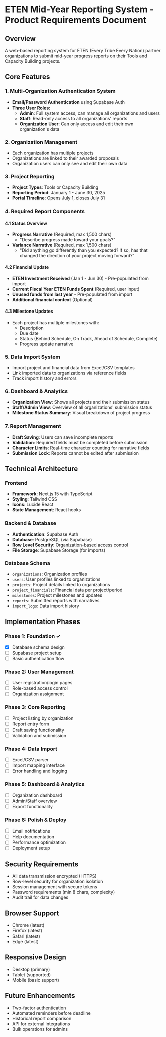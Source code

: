 # ETEN Mid-Year Reporting System - Product Requirements Document

## Overview
A web-based reporting system for ETEN (Every Tribe Every Nation) partner organizations to submit mid-year progress reports on their Tools and Capacity Building projects.

## Core Features

### 1. Multi-Organization Authentication System
- **Email/Password Authentication** using Supabase Auth
- **Three User Roles:**
  - **Admin**: Full system access, can manage all organizations and users
  - **Staff**: Read-only access to all organizations' reports
  - **Organization User**: Can only access and edit their own organization's data

### 2. Organization Management
- Each organization has multiple projects
- Organizations are linked to their awarded proposals
- Organization users can only see and edit their own data

### 3. Project Reporting
- **Project Types**: Tools or Capacity Building
- **Reporting Period**: January 1 - June 30, 2025
- **Portal Timeline**: Opens July 1, closes July 31

### 4. Required Report Components

#### 4.1 Status Overview
- **Progress Narrative** (Required, max 1,500 chars)
  - "Describe progress made toward your goals?"
- **Variance Narrative** (Required, max 1,500 chars)  
  - "Did anything go differently than you expected? If so, has that changed the direction of your project moving forward?"

#### 4.2 Financial Update
- **ETEN Investment Received** (Jan 1 - Jun 30) - Pre-populated from import
- **Current Fiscal Year ETEN Funds Spent** (Required, user input)
- **Unused funds from last year** - Pre-populated from import
- **Additional financial context** (Optional)

#### 4.3 Milestone Updates
- Each project has multiple milestones with:
  - Description
  - Due date
  - Status (Behind Schedule, On Track, Ahead of Schedule, Complete)
  - Progress update narrative

### 5. Data Import System
- Import project and financial data from Excel/CSV templates
- Link imported data to organizations via reference fields
- Track import history and errors

### 6. Dashboard & Analytics
- **Organization View**: Shows all projects and their submission status
- **Staff/Admin View**: Overview of all organizations' submission status
- **Milestone Status Summary**: Visual breakdown of project progress

### 7. Report Management
- **Draft Saving**: Users can save incomplete reports
- **Validation**: Required fields must be completed before submission
- **Character Limits**: Real-time character counting for narrative fields
- **Submission Lock**: Reports cannot be edited after submission

## Technical Architecture

### Frontend
- **Framework**: Next.js 15 with TypeScript
- **Styling**: Tailwind CSS
- **Icons**: Lucide React
- **State Management**: React hooks

### Backend & Database
- **Authentication**: Supabase Auth
- **Database**: PostgreSQL (via Supabase)
- **Row Level Security**: Organization-based access control
- **File Storage**: Supabase Storage (for imports)

### Database Schema
- `organizations`: Organization profiles
- `users`: User profiles linked to organizations
- `projects`: Project details linked to organizations
- `project_financials`: Financial data per project/period
- `milestones`: Project milestones and updates
- `reports`: Submitted reports with narratives
- `import_logs`: Data import history

## Implementation Phases

### Phase 1: Foundation ✓
- [x] Database schema design
- [ ] Supabase project setup
- [ ] Basic authentication flow

### Phase 2: User Management
- [ ] User registration/login pages
- [ ] Role-based access control
- [ ] Organization assignment

### Phase 3: Core Reporting
- [ ] Project listing by organization
- [ ] Report entry form
- [ ] Draft saving functionality
- [ ] Validation and submission

### Phase 4: Data Import
- [ ] Excel/CSV parser
- [ ] Import mapping interface
- [ ] Error handling and logging

### Phase 5: Dashboard & Analytics
- [ ] Organization dashboard
- [ ] Admin/Staff overview
- [ ] Export functionality

### Phase 6: Polish & Deploy
- [ ] Email notifications
- [ ] Help documentation
- [ ] Performance optimization
- [ ] Deployment setup

## Security Requirements
- All data transmission encrypted (HTTPS)
- Row-level security for organization isolation
- Session management with secure tokens
- Password requirements (min 8 chars, complexity)
- Audit trail for data changes

## Browser Support
- Chrome (latest)
- Firefox (latest)
- Safari (latest)
- Edge (latest)

## Responsive Design
- Desktop (primary)
- Tablet (supported)
- Mobile (basic support)

## Future Enhancements
- Two-factor authentication
- Automated reminders before deadline
- Historical report comparison
- API for external integrations
- Bulk operations for admins